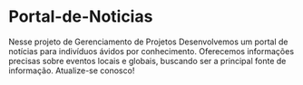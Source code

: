 # Portal-de-Noticias
Nesse projeto de Gerenciamento de Projetos Desenvolvemos um portal de notícias para indivíduos ávidos por conhecimento. Oferecemos informações precisas sobre eventos locais e globais, buscando ser a principal fonte de informação. Atualize-se conosco!
